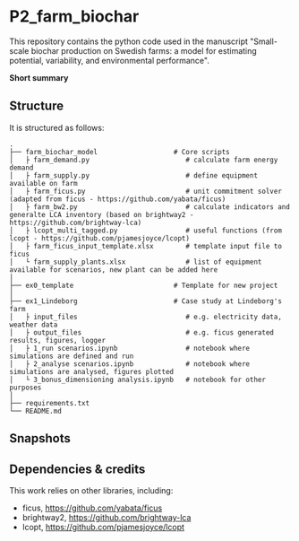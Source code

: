 # P2_farm_biochar

This repository contains the python code used in the manuscript "Small-scale biochar production on Swedish farms: a model for estimating potential, variability, and environmental performance".

**Short summary**


## Structure

It is structured as follows:


    .
    ├── farm_biochar_model                   # Core scripts
    │   ├ farm_demand.py                        # calculate farm energy demand
    │   ├ farm_supply.py                        # define equipment available on farm
    │   ├ farm_ficus.py                         # unit commitment solver (adapted from ficus - https://github.com/yabata/ficus)
    │   ├ farm_bw2.py                           # calculate indicators and generalte LCA inventory (based on brightway2 - https://github.com/brightway-lca)
    │   ├ lcopt_multi_tagged.py                 # useful functions (from lcopt - https://github.com/pjamesjoyce/lcopt)
    │   ├ farm_ficus_input_template.xlsx        # template input file to ficus
    │   └ farm_supply_plants.xlsx               # list of equipment available for scenarios, new plant can be added here 
    │     
    ├── ex0_template                         # Template for new project
    │
    ├── ex1_Lindeborg                        # Case study at Lindeborg's farm
    │   ├ input_files                           # e.g. electricity data, weather data
    │   ├ output_files                          # e.g. ficus generated results, figures, logger
    │   ├ 1_run scenarios.ipynb                 # notebook where simulations are defined and run
    │   ├ 2_analyse scenarios.ipynb             # notebook where simulations are analysed, figures plotted
    │   └ 3_bonus_dimensioning analysis.ipynb   # notebook for other purposes
    │
    ├── requirements.txt
    └── README.md


## Snapshots


## Dependencies & credits

This work relies on other libraries, including:
- ficus, https://github.com/yabata/ficus
- brightway2, https://github.com/brightway-lca
- lcopt, https://github.com/pjamesjoyce/lcopt



 

